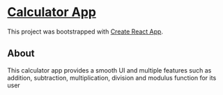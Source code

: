 # [Calculator App](https://react-calculator-one-mu.vercel.app/)

This project was bootstrapped with [Create React App](https://github.com/facebook/create-react-app).
## About
This calculator app provides a smooth UI and multiple features such as addition, subtraction, multiplication, division and modulus function for its user
